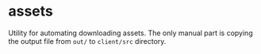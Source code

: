 # assets

Utility for automating downloading assets. The only manual part is copying the output file from `out/` to `client/src` directory.
